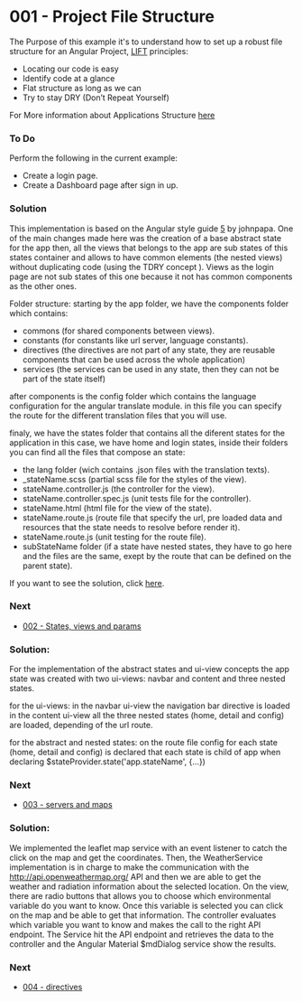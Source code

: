 # 001 - Project File Structure

The Purpose of this example it's to understand how to set up a robust file structure for an Angular Project, [LIFT][1] principles:

* Locating our code is easy
* Identify code at a glance
* Flat structure as long as we can
* Try to stay DRY (Don’t Repeat Yourself)

For More information about Applications Structure [here][2]

### To Do
Perform the following in the current example:
* Create a login page.
* Create a Dashboard page after sign in up.

### Solution

This implementation is based on the Angular style guide [5] by johnpapa.
One of the main changes made here was the creation of a base abstract state for the app
then, all the views that belongs to the app are sub states of this states
container and allows to have common elements (the nested views) without 
duplicating code (using the TDRY concept ). Views as the login page are
not sub states of this one because it not has common components as the other ones.
 

Folder structure:
starting by the app folder, we have the components folder which contains:
  - commons (for shared components between views).
  - constants (for constants like url server, language constants).
  - directives (the directives are not part of any state, they are reusable components that can be used across the whole application)
  - services (the services can be used in any state, then they can not be part of the state itself)
  
after components is the config folder which contains the language configuration for the angular translate module.
in this file you can specify the route for the different translation files that you will use.

finaly, we have the states folder that contains all the diferent states for the application
in this case, we have home and login states, inside their folders you can find all the files that compose an state:
  - the lang folder (wich contains .json files with the translation texts).
  - _stateName.scss (partial scss file for the styles of the view).
  - stateName.controller.js (the controller for the view).
  - stateName.controller.spec.js (unit tests file for the controller).
  - stateName.html (html file for the view of the state).
  - stateName.route.js (route file that specify the url, pre loaded data and resources that the state needs to resolve before render it).
  - stateName.route.js (unit testing for the route file).
  - subStateName folder (if a state have nested states, they have to go here and the files are the same, exept by the route that can be defined on the parent state).
  

If you want to see the solution, click [here][3].

### Next
* [002 - States, views and params][4]

### Solution: 
For the implementation of the abstract states and ui-view concepts the app state was created with two ui-views: navbar and content
and three nested states.

for the ui-views:
 in the navbar ui-view the navigation bar directive is loaded 
  in the content ui-view all the three nested states (home, detail and config) are loaded, depending of the url route.
  
for the abstract and nested states:
  on the route file config for each state (home, detail and config) is declared that each state is child of app when declaring $stateProvider.state('app.stateName', {...})
  

### Next
* [003 - servers and maps][6]

### Solution: 
We implemented the leaflet map service with an event listener to catch the click on the map and get the coordinates.
Then, the WeatherService implementation is in charge to make the communication with the http://api.openweathermap.org/ API and then we are able to get the weather and radiation information about
the selected location.
On the view, there are radio buttons that allows you to choose which environmental variable do you want to know.
Once this variable is selected you can click on the map and be able to get that information.
The controller evaluates which variable you want to know and makes the call to the right API endpoint.
The Service hit the API endpoint and retrieves the data to the controller and the Angular Material $mdDialog service show the results.
 
### Next
* [004 - directives][7] 


 [1]: http://bguiz.github.io/js-standards/angularjs/application-structure-lift-principle/
 [2]: https://github.com/johnpapa/angular-styleguide/blob/master/a1/README.md#style-y150
 [3]: https://github.com/talosdigital/u-angularjs/tree/solved/001-projec-file-structure/001-project-file-structure#solution
 [4]: https://github.com/talosdigital/u-angularjs/tree/master/002-routing-params-views
 [5]: https://github.com/johnpapa/angular-styleguide/blob/master/a1/README.md
 [6]: https://github.com/talosdigital/u-angularjs/blob/master/003-servers-and-maps/README.md
 [7]: https://github.com/talosdigital/u-angularjs/blob/master/004-directives/README.md